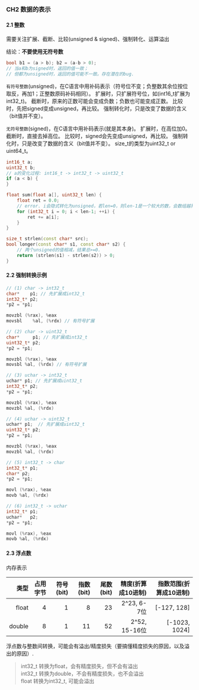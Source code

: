 
###                           CH2 数据的表示

#### 2.1 整数
需要关注扩展、截断、比较(unsigned & signed)、强制转化、运算溢出

结论：**不要使用无符号数**

```cpp
bool b1 = (a > b); b2 = (a-b > 0);
// 当a和b为signed时，返回的值一致；
// 但都为unsigned时，返回的值可能不一致。存在潜在的bug.
```

`有符号整数`(unsigned)，在C语言中用补码表示（符号位不变；负整数其余位按位取反，再加1；正整数原码补码相同）。
扩展时，只扩展符号位，如(int16_t扩展为int32_t)。
截断时，原来的正数可能会变成负数；负数也可能变成正数。
比较时，先把signed变成unsigned，再比较。
强制转化时，只是改变了数据的含义（bit值并不变）。

`无符号整数`(signed)，在C语言中用补码表示(就是其本身)。
扩展时，在高位加0。
截断时，直接去掉高位。
比较时，signed会先变成unsigned，再比较。
强制转化时，只是改变了数据的含义（bit值并不变）。
size_t的类型为uint32_t or uint64_t。

```cpp
int16_t a;
uint32_t b;
// a的变化过程: int16_t -> int32_t -> uint32_t
if (a < b) {
}
```

```cpp
float sum(float a[], uint32_t len) {
    float ret = 0.0;
    // error. i会隐式转化为unsigned，若len=0，则len-1是一个较大的数，会数组越界
    for (int32_t i = 0; i < len-1; ++i) {
        ret += a[i];
    }
}
```

```cpp
size_t strlen(const char* src);
bool longer(const char* s1, const char* s2) {
    // 两个unsigned的值相减，结果总>=0.
    return (strlen(s1) - strlen(s2)) > 0;
}
```

#### 2.2 强制转换示例
```cpp
// (1) char -> int32_t
char*    p1; // 先扩展成int32_t
int32_t* p2;
*p2 = *p1;

movzbl (%rax), %eax
movsbl    %al, (%rdx) // 有符号扩展

// (2) char -> uint32_t
char*     p1; // 先扩展成int32_t
uint32_t* p2;
*p2 = *p1;

movzbl (%rax), %eax
movsbl %al, (%rdx) // 有符号扩展

// (3) uchar -> int32_t
uchar* p1; // 先扩展成uint32_t
int32_t* p2;
*p2 = *p1;

movzbl (%rax), %eax
movzbl %al, (%rdx)

// (4) uchar -> uint32_t
uchar* p1;  // 先扩展成uint32_t
uint32_t* p2;
*p2 = *p1;

movzbl (%rax), %eax
movzbl %al, (%rdx)

// (5) int32_t -> char
int32_t* p1;
char* p2;
*p2 = *p1;

movl (%rax), %eax
movb %al, (%rdx)

// (6) int32_t -> uchar
int32_t* p1;
uchar*   p2;
*p2 = *p1;

movl (%rax), %eax
movb %al, (%rdx)
```

#### 2.3 浮点数
内存表示

  类型|占用字节|符号(bit)|指数(bit)|尾数(bit)|精度(折算成10进制)|指数范围(折算成10进制)|
-----:|-------:|--------:|--------:|--------:|-----------------:|---------------------:|
float |      4 |       1 |       8 |      23 |    2^23, 6-7位   |          [-127, 128] |
double|      8 |       1 |      11 |      52 |    2^52, 15-16位 |        [-1023, 1024] |

浮点数与整数间转换，可能会有溢出/精度损失（要搞懂精度损失的原因，以及溢出的原因）.
> int32_t 转换为float，会有精度损失，但不会有溢出 <br/>
> int32_t 转换为double，不会有精度损失，也不会溢出 <br/>
> float 转换为int32_t, 可能会溢出 <br/>


